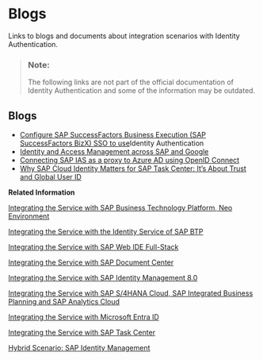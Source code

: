 <!-- loioa89ca3e072bf4671b2efc5d4aba016e5 -->

# Blogs

Links to blogs and documents about integration scenarios with Identity Authentication.

> ### Note:  
> The following links are not part of the official documentation of Identity Authentication and some of the information may be outdated.



<a name="loioa89ca3e072bf4671b2efc5d4aba016e5__section_hzb_sbn_zgb"/>

## Blogs

-   [Configure SAP SuccessFactors Business Execution \(SAP SuccessFactors BizX\) SSO to use](https://blogs.sap.com/2016/10/29/configure-sap-successfactors-business-execution-sap-successfactors-bizx-sso-use-sap-hana-cloud-platform-identity-authentication/)Identity Authentication
-   [Identity and Access Management across SAP and Google](https://blogs.sap.com/2017/03/08/identity-and-access-management-across-sap-and-google/)
-   [Connecting SAP IAS as a proxy to Azure AD using OpenID Connect](https://blogs.sap.com/2022/10/06/connecting-sap-ias-as-a-proxy-to-azure-ad-using-openid-connect/)
-   [Why SAP Cloud Identity Matters for SAP Task Center: It’s About Trust and Global User ID](https://community.sap.com/t5/technology-blogs-by-sap/why-sap-cloud-identity-matters-for-sap-task-center-it-s-about-trust-and/ba-p/13937397?emcs_t=S2h8ZW1haWx8a3Vkb3N8TTVVT1c3Vk9DRzBTWTV8MTM5MzczOTd8S1VET1N8aEs)

**Related Information**  


[Integrating the Service with SAP Business Technology Platform, Neo Environment](integrating-the-service-with-sap-business-technology-platform-neo-environment-fe84459.md#loiofe84459e688c43698591d3b9e1aac828 "SAP BTP acts as a service provider, and Identity Authentication acts as an identity provider in this setup.")

[Integrating the Service with the Identity Service of SAP BTP](integrating-the-service-with-the-identity-service-of-sap-btp-d5cd80c.md "The Identity service of SAP BTP enables you to delegate authentication to the Identity Authentication service. The Identity service automates the creation of OpenID Connect (OIDC) applications for the Identity Authentication service for each application the Identity service registers.")

[Integrating the Service with SAP Web IDE Full-Stack](integrating-the-service-with-sap-web-ide-full-stack-313f545.md#loio313f5456f3ab41ca925d555cda748f39 "You can use Identity Authentication as identity provider for SAP Web IDE Full-Stack.")

[Integrating the Service with SAP Document Center](integrating-the-service-with-sap-document-center-397683c.md#loio397683cff69d44c5bb2b38c76714c6ca "You can use Identity Authentication as identity provider for SAP Document Center.")

[Integrating the Service with SAP Identity Management 8.0](integrating-the-service-with-sap-identity-management-8-0-f44f931.md "")

[Integrating the Service with SAP S/4HANA Cloud, SAP Integrated Business Planning and SAP Analytics Cloud](integrating-the-service-with-sap-s-4hana-cloud-sap-integrated-business-planning-and-sap-a-dd61aea.md "This integration document aims to provide information about single sign-on (SSO) options for SAP S/4HANA Cloud or SAP Integrated Business Planning and SAP Analytics Cloud, that use Identity Authentication as an authenticating or proxy identity provider.")

[Integrating the Service with Microsoft Entra ID](integrating-the-service-with-microsoft-entra-id-626b173.md "")

[Integrating the Service with SAP Task Center](integrating-the-service-with-sap-task-center-ab5e90e.md)

[Hybrid Scenario: SAP Identity Management](hybrid-scenario-sap-identity-management-6fa419a.md "You can execute hybrid scenarios between provisioning systems from the Identity Provisioning UI and external systems that support SCIM 2.0 protocol.")

